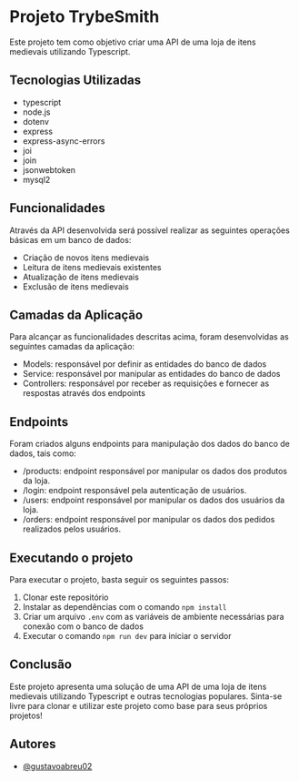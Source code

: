 # Projeto TrybeSmith 

Este projeto tem como objetivo criar uma API de uma loja de itens medievais utilizando Typescript.

## Tecnologias Utilizadas

- typescript
- node.js
- dotenv
- express
- express-async-errors
- joi
- join
- jsonwebtoken
- mysql2

## Funcionalidades

Através da API desenvolvida será possível realizar as seguintes operações básicas em um banco de dados:

- Criação de novos itens medievais
- Leitura de itens medievais existentes
- Atualização de itens medievais
- Exclusão de itens medievais

## Camadas da Aplicação

Para alcançar as funcionalidades descritas acima, foram desenvolvidas as seguintes camadas da aplicação:

- Models: responsável por definir as entidades do banco de dados
- Service: responsável por manipular as entidades do banco de dados
- Controllers: responsável por receber as requisições e fornecer as respostas através dos endpoints

## Endpoints

Foram criados alguns endpoints para manipulação dos dados do banco de dados, tais como:

- /products: endpoint responsável por manipular os dados dos produtos da loja.
- /login: endpoint responsável pela autenticação de usuários.
- /users: endpoint responsável por manipular os dados dos usuários da loja.
- /orders: endpoint responsável por manipular os dados dos pedidos realizados pelos usuários.

## Executando o projeto

Para executar o projeto, basta seguir os seguintes passos:

1. Clonar este repositório
2. Instalar as dependências com o comando `npm install`
3. Criar um arquivo `.env` com as variáveis de ambiente necessárias para conexão com o banco de dados
4. Executar o comando `npm run dev` para iniciar o servidor

## Conclusão

Este projeto apresenta uma solução de uma API de uma loja de itens medievais utilizando Typescript e outras tecnologias populares. Sinta-se livre para clonar e utilizar este projeto como base para seus próprios projetos!

## Autores

- [@gustavoabreu02](https://www.github.com/gustavoabreu02)
